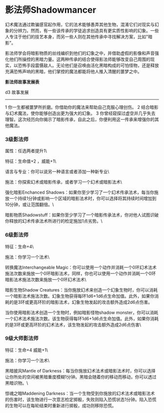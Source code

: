 # 影法师Shadowmancer

幻术魔法通过欺骗感官起作用，它的法术能够愚弄其他生物，混淆它们对现实与幻象的分辨力。然而，有一些该传承的学徒追求创造具有更实质性影响的幻象。一些人专注于他们的技艺本身，而另一些人则在其他传承中寻找解决方案，比如"暗影"。

影法师学会将暗影物质的丝线编织到他们的幻象之中，并借助虚假的影像和声音强化他们所操控的黑暗力量。这两种传承的结合使得影法师能够改变自己周围的现实，以恐怖手段震慑敌人。无论他们是召唤由活化黑暗构成的可怕怪物，还是释放充满恐怖声响的黑暗，他们掌控的魔法都能将他人推入清醒的噩梦之中。

**影法师故事发展表**

  d3   故事发展
  ---- ------------------------------------------------------------------------------------------------------------
  1    你一生都被噩梦所折磨。你借助你的魔法来帮助自己克服心理创伤。
  2    结合暗影与幻术魔法，使你能够创造出更为强大的幻象。
  3    你曾经窥探过虚空并几乎失去理智。这次经历向你揭示了暗影传承，自此之后，你便利用这一传承来增强你的其他魔法。

### 3级影法师 

属性：任选两者提升1\

特征：生命值+2 ，威能+1\

语言与专业：你可以说另一种语言或者添加一种新专业\

施法：你探索幻术或暗影传承，或者学习一个幻术或暗影法术\

强化暗影Enchanced
Shadows：如果你至少学习了一个幻术传承法术，每当你施放一个持续1分钟或影响一个区域的暗影法术时，你可以选择将其持续时间增加到10分钟，或让范围翻倍。\

暗影物质Shadowstuff：如果你至少学习了一个暗影传承法术，你对他人试图识破你释放的幻术传承法术所进行的检定施加1点劣势。\

### 6级影法师 

特征：生命+4\

施法：你学习一个法术\

转换魔法Interchangeable
Magic：你可以使用一个动作并消耗一个0环幻术法术施法次数来施放一个0环暗影法术，同样，你也可以使用一个动作并消耗一个0环暗影法术施法次数来施放一个0环幻术法术\

暗影生物Shadow
Creatures：当你施放幻术来创造一个幻象生物时，你可以消耗一个暗影法术施法次数。幻象生物获得每环1d6+1d6点生命加值。此外，如果你消耗的是3环或更高环阶的暗影法术，幻象生物发起的攻击额外造成2d6点伤害。

当你使用暗影法术创造一个生物时，例如暗影怪物shadow
monster，你可以消耗一个幻术法术施法次数。该生物获得每环1d6+1d6点生命加值。此外，如果你消耗的是3环或更高环阶的幻术法术，该生物发起的攻击额外造成2d6点伤害\

### 9级大师影法师 

特征：生命+4 威能+1\

施法：你学习一个法术\

黑暗披风Mantle of
Darkness：每当你施放幻术法术或暗影法术时，你可以选择让你所处的空间被黑暗重度模糊1分钟。黑暗会随着你的移动而移动，你可以透过黑暗识物。\

惊魂之暗Maddening
Darkness：当一个生物受到你施放的幻术法术或暗影法术的伤害时，该生物进行一次意志检定掷骰，失败则陷入恐慌状态1分钟。陷入恐慌的生物可以在每轮结束时重新进行掷骰，成功则移除恐慌。
